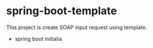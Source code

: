 # spring-boot-template

This project is create SOAP input request using template.
  - spring boot initialia

